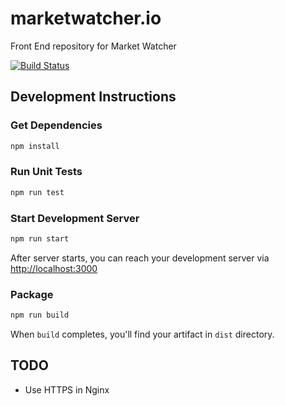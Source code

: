 # marketwatcher.io

Front End repository for Market Watcher

[![Build Status](https://snap-ci.com/ThoughtWorksTurkey/marketwatcher.io/branch/master/build_image)](https://snap-ci.com/ThoughtWorksTurkey/marketwatcher.io/branch/master)

## Development Instructions
 
### Get Dependencies
```sh 
npm install
```

### Run Unit Tests
```sh
npm run test
```

### Start Development Server
```sh
npm run start 
``` 
After server starts, you can reach your development server via [http://localhost:3000](http://localhost:3000)

### Package
```sh
npm run build 
```
When `build` completes, you'll find your artifact in `dist` directory.

## TODO
- Use HTTPS in Nginx
